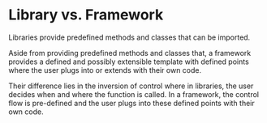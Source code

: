 # **Library vs. Framework**

Libraries provide predefined methods and classes that can be imported.

Aside from providing predefined methods and classes that, a framework provides a defined and possibly extensible template with defined points where the user plugs into or extends with their own code.

Their difference lies in the inversion of control where in libraries, the user decides when and where the function is called. In a framework, the control flow is pre-defined and the user plugs into these defined points with their own code.
